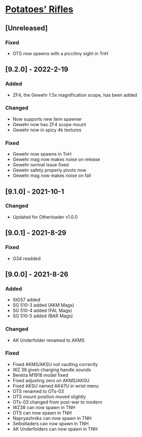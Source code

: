# [Potatoes' Rifles](https://h3vr.thunderstore.io/package/Potatoes/Potatoes_Rifles/)

## [Unreleased]

### Fixed
- OTS now spawns with a piccitiny sight in TnH

## [9.2.0] - 2022-2-19

### Added
- ZF4, the Gewehr 1.5x magnification scope, has been added

### Changed
- Now supports new item spawner
- Gewehr now has ZF4 scope mount
- Gewehr now in spicy 4k textures

### Fixed
- Gewehr now spawns in TnH
- Gewehr mag now makes noise on release
- Gewehr normal issue fixed
- Gewehr safety properly pivots now
- Gewehr mag now makes noise on fall

## [9.1.0] - 2021-10-1

### Changed
- Updated for Otherloader v1.0.0

## [9.0.1] - 2021-8-29

### Fixed
- G34 readded

## [9.0.0] - 2021-8-26

### Added
- StG57 added
- SG 510-3 added (AKM Mags)
- SG 510-4 added (FAL Mags)
- SG 510-5 added (BAR Mags)

### Changed
- AK Underfolder renamed to AKMS

### Fixed
- Fixed AKMS/AKSU not vaulting correctly
- WZ 38 given charging handle sounds
- Beretta M1918 model fixed
- Fixed adjusting zero on AKMS/AKSU
- Fixed AKSU named AK47U in wrist menu
- OTS renamed to OTs-03
- OTS mount position moved slightly
- OTs-03 changed from post-war to modern
- WZ38 can now spawn in TNH
- OTS can now spawn in TNH
- Napryazhniks can now spawn in TNH
- Selbstladers can now spawn in TNH
- AK Underfolders can now spawn in TNH
